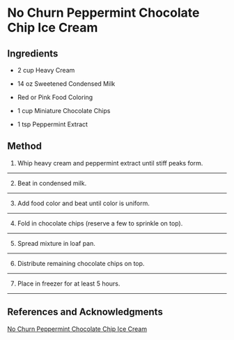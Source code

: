 # No Churn Peppermint Chocolate Chip Ice Cream

## Ingredients

- 2 cup Heavy Cream

- 14 oz Sweetened Condensed Milk

- Red or Pink Food Coloring

- 1 cup Miniature Chocolate Chips

- 1 tsp Peppermint Extract

## Method

1. Whip heavy cream and peppermint extract until stiff peaks form.
---

2. Beat in condensed milk.
---

3. Add food color and beat until color is uniform.
---

4. Fold in chocolate chips (reserve a few to sprinkle on top).
---

5. Spread mixture in loaf pan.
---

6. Distribute remaining chocolate chips on top.
---

7. Place in freezer for at least 5 hours.
---

## References and Acknowledgments

[No Churn Peppermint Chocolate Chip Ice Cream](https://cincyshopper.com/no-churn-peppermint-chocolate-chip-ice-cream/)
